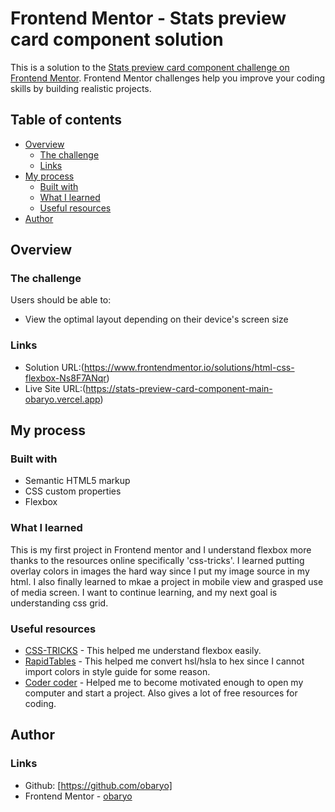# Frontend Mentor - Stats preview card component solution

This is a solution to the [Stats preview card component challenge on Frontend Mentor](https://www.frontendmentor.io/challenges/stats-preview-card-component-8JqbgoU62). Frontend Mentor challenges help you improve your coding skills by building realistic projects. 

## Table of contents

- [Overview](#overview)
  - [The challenge](#the-challenge)
  - [Links](#links)
- [My process](#my-process)
  - [Built with](#built-with)
  - [What I learned](#what-i-learned)
  - [Useful resources](#useful-resources)
- [Author](#author)

## Overview

### The challenge

Users should be able to:

- View the optimal layout depending on their device's screen size
### Links

- Solution URL:(https://www.frontendmentor.io/solutions/html-css-flexbox-Ns8F7ANqr)
- Live Site URL:(https://stats-preview-card-component-main-obaryo.vercel.app)


## My process

### Built with

- Semantic HTML5 markup
- CSS custom properties
- Flexbox

### What I learned

This is my first project in Frontend mentor and I understand flexbox more thanks to the resources online specifically 'css-tricks'. I learned putting overlay colors in images the hard way since I put my image source in my html. 
I also finally learned to mkae a project in mobile view and grasped use of media screen. I want to continue learning, and my next goal is understanding css grid.
 
### Useful resources

- [CSS-TRICKS](https://css-tricks.com/snippets/css/a-guide-to-flexbox/) - This helped me understand flexbox easily.
- [RapidTables](https://www.rapidtables.com/convert/color/rgb-to-hex.html) - This helped me convert hsl/hsla to hex since I cannot import colors in style guide for some reason.
- [Coder coder](https://www.youtube.com/channel/UCzNf0liwUzMN6_pixbQlMhQ) - Helped me to become motivated enough to open my computer and start a project. Also gives a lot of free resources for coding.

## Author

### Links

- Github: [https://github.com/obaryo]
- Frontend Mentor - [obaryo](https://www.frontendmentor.io/profile/obaryo)
